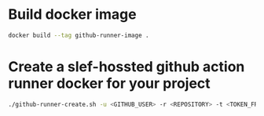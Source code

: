 # Build docker image

```sh
docker build --tag github-runner-image .
```

# Create a slef-hossted github action runner docker for your project

```sh
./github-runner-create.sh -u <GITHUB_USER> -r <REPOSITORY> -t <TOKEN_FROM_NEW_RUNNER>
```
